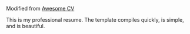Modified from [Awesome CV](https://github.com/posquit0/Awesome-CV)

This is my professional resume. The template compiles quickly, is simple, and is beautiful.
